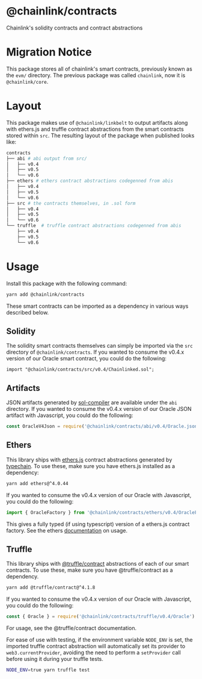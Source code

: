# @chainlink/contracts

Chainlink's solidity contracts and contract abstractions

# Migration Notice

This package stores all of chainlink's smart contracts, previously known as the `evm/` directory. The previous package was called `chainlink`, now it is `@chainlink/core`.

# Layout

This package makes use of `@chainlink/linkbelt` to output artifacts along with ethers.js and truffle contract abstractions from the smart contracts stored within `src`. The resulting layout of the package when published looks like:

```sh
contracts
├── abi # abi output from src/
│   ├── v0.4
│   ├── v0.5
│   └── v0.6
├── ethers # ethers contract abstractions codegenned from abis
│   ├── v0.4
│   ├── v0.5
│   └── v0.6
├── src # the contracts themselves, in .sol form
│   ├── v0.4
│   ├── v0.5
│   └── v0.6
└── truffle  # truffle contract abstractions codegenned from abis
    ├── v0.4
    ├── v0.5
    └── v0.6
```

# Usage

Install this package with the following command:

```sh
yarn add @chainlink/contracts
```

These smart contracts can be imported as a dependency in various ways described below.

## Solidity

The solidity smart contracts themselves can simply be imported via the `src` directory of `@chainlink/contracts`. If you wanted to consume the v0.4.x version of our Oracle smart contract, you could do the following:

```solidity
import "@chainlink/contracts/src/v0.4/Chainlinked.sol";
```

## Artifacts

JSON artifacts generated by [sol-compiler](https://sol-compiler.com/) are available under the `abi` directory. If you wanted to consume the v0.4.x version of our Oracle JSON artifact with Javascript, you could do the following:

```js
const OracleV4Json = require('@chainlink/contracts/abi/v0.4/Oracle.json')
```

## Ethers

This library ships with [ethers.js](https://github.com/ethers-io/ethers.js/) contract abstractions generated by [typechain](https://github.com/ethereum-ts/TypeChain). To use these, make sure you have ethers.js installed as a dependency:

```sh
yarn add ethers@^4.0.44
```

If you wanted to consume the v0.4.x version of our Oracle with Javascript, you could do the following:

```ts
import { OracleFactory } from '@chainlink/contracts/ethers/v0.4/OracleFactory'
```

This gives a fully typed (if using typescript) version of a ethers.js contract factory. See the ethers [documentation](https://docs.ethers.io/ethers.js/html/api-contract.html) on usage.

## Truffle

This library ships with [@truffle/contract](https://github.com/trufflesuite/truffle/tree/master/packages/contract#readme) abstractions of each of our smart contracts. To use these, make sure you have @truffle/contract as a dependency.

```sh
yarn add @truffle/contract@^4.1.8
```

If you wanted to consume the v0.4.x version of our Oracle with Javascript, you could do the following:

```js
const { Oracle } = require('@chainlink/contracts/truffle/v0.4/Oracle')
```

For usage, see the @truffle/contract documentation.

For ease of use with testing, if the environment variable `NODE_ENV` is set, the imported truffle contract abstraction will automatically set its provider to `web3.currentProvider`, avoiding the need to perform a `setProvider` call before using it during your truffle tests.

```sh
NODE_ENV=true yarn truffle test
```
